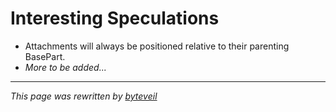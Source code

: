 # Interesting Speculations

- Attachments will always be positioned relative to their parenting BasePart.
- *More to be added...*

---

*This page was rewritten by [byteveil](https://github.com/byteveil)*
